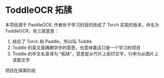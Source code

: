 # ToddleOCR 拓牍
本项目源于 PaddleOCR, 作者处于学习的目的改成了 Torch 实现的版本，命名为 ToddleOCR，有三层意思：
1. 结合了 Torch 和 Paddle，所以叫 Toddle
2. Toddle 的英文是蹒跚学步的意思，也意味着这只是一个学习的项目
3. Toddle 的中文名音译为 “拓牍”，意思是从竹片上拓印文字，引申为从图片上读取文字

项目在探索阶段
